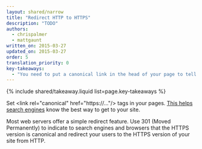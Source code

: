 ```yaml
---
layout: shared/narrow
title: "Redirect HTTP to HTTPS"
description: "TODO"
authors:
  - chrispalmer
  - mattgaunt
written_on: 2015-03-27
updated_on: 2015-03-27
order: 5
translation_priority: 0
key-takeaways:
  - "You need to put a canonical link in the head of your page to tell search engines https is the best way to get to your site."
---
```


{% include shared/takeaway.liquid list=page.key-takeaways %}

Set &lt;link rel="canonical" href="https://…"/&gt; tags in your pages. [This
helps search engines](https://support.google.com/webmasters/answer/139066?hl=en)
know the best way to get to your site.

Most web servers offer a simple redirect feature. Use 301 (Moved Permanently) to
indicate to search engines and browsers that the HTTPS version is canonical and redirect your users to the HTTPS version of your site from HTTP.

